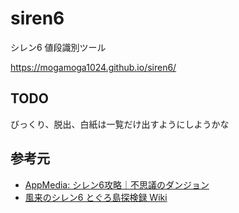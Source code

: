 # siren6
シレン6 値段識別ツール

https://mogamoga1024.github.io/siren6/

## TODO
びっくり、脱出、白紙は一覧だけ出すようにしようかな

## 参考元

* [AppMedia: シレン6攻略｜不思議のダンジョン](https://appmedia.jp/shiren6/)
* [風来のシレン6 とぐろ島探検録 Wiki](https://shiren6.game-info.wiki/)


